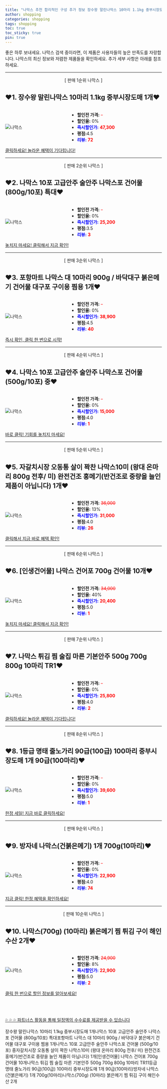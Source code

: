 ```yaml
---
title: "나막스 추천 합리적인 구성 추가 정보 장수왕 말린나막스 10마리 1.1kg 중부시장도매"
author: shopping
categories: shopping
tags: shopping
toc: true
toc_sticky: true
pin: true
---
```

좋은 하루 보내세요. 나막스 검색 중이라면, 이 제품은 사용자들의 높은 만족도를 자랑합니다. 나막스의 최신 정보와 저렴한 제품들을 확인하세요. 추가 세부 사항은 아래를 참조하세요.

---
<p class="toplist" style="margin: 0 auto; display: block; width: fit-content;">[ 판매 1순위 나막스 ]</p>

<h2><strong>❤️1. 장수왕 말린나막스 10마리 1.1kg 중부시장도매 1개❤️</strong></h2>

<div style="display: flex; align-items: center;">
    <div style="flex: 0.4;">
        <img src="https://thumbnail7.coupangcdn.com/thumbnails/remote/230x230ex/image/vendor_inventory/fc81/f12128fd4297dde63b2189c7f7e5a869a8b5a99f6152ce9b5d5ecac609e0.jpg" alt="나막스" style="max-width: 100%;">
    </div>
    <div style="flex: 0.6; margin-left: 10px;">
        <ul>
            <li><strong>할인전 가격:</strong> <del style="color: red;">-</del></li>
            <li><strong>할인율:</strong> 0%</li>
            <li><span style='color:blue'><strong>즉시할인가:</strong></span> <span style='color:red'><strong>47,300</strong></span></li>
            <li><strong>평점:</strong>4.5</li>
            <li><span style='color:blue'><strong>리뷰:</strong></span> <span style='color:red'><strong>72</strong></span></li>
        </ul>
    </div>
</div>
<div class="center">
    <a href="https://selin100587001.github.io?lptag=AF9450613&subid=githubio&pageKey=1338600386&traceid=V0-153&itemId=2365161651&vendorItemId=70361447145" class="myButton">
        클릭하세요! 놀라운 혜택이 기다립니다!
    </a>
</div>


---
<p class="toplist" style="margin: 0 auto; display: block; width: fit-content;">[ 판매 2순위 나막스 ]</p>

<h2><strong>❤️2. 나막스 10포 고급안주 술안주 나막스포 건어물 (800g/10포) 특대❤️</strong></h2>

<div style="display: flex; align-items: center;">
    <div style="flex: 0.4;">
        <img src="https://thumbnail7.coupangcdn.com/thumbnails/remote/230x230ex/image/vendor_inventory/3d7c/0cc65644acfc7769e2ed7828ac0f38cac2b2d2ec90df5e38fe513c6d665e.jpg" alt="나막스" style="max-width: 100%;">
    </div>
    <div style="flex: 0.6; margin-left: 10px;">
        <ul>
            <li><strong>할인전 가격:</strong> <del style="color: red;">-</del></li>
            <li><strong>할인율:</strong> 0%</li>
            <li><span style='color:blue'><strong>즉시할인가:</strong></span> <span style='color:red'><strong>25,200</strong></span></li>
            <li><strong>평점:</strong>3.5</li>
            <li><span style='color:blue'><strong>리뷰:</strong></span> <span style='color:red'><strong>3</strong></span></li>
        </ul>
    </div>
</div>
<div class="center">
    <a href="https://selin100587001.github.io?lptag=AF9450613&subid=githubio&pageKey=8065800362&traceid=V0-153&itemId=22683477745&vendorItemId=89719430094" class="myButton">
        놓치지 마세요! 클릭해서 지금 확인!
    </a>
</div>


---
<p class="toplist" style="margin: 0 auto; display: block; width: fit-content;">[ 판매 3순위 나막스 ]</p>

<h2><strong>❤️3. 포항마트 나막스 대 10마리 900g / 바닥대구 붉은메기 건어물 대구포 구이용 찜용 1개❤️</strong></h2>

<div style="display: flex; align-items: center;">
    <div style="flex: 0.4;">
        <img src="https://thumbnail9.coupangcdn.com/thumbnails/remote/230x230ex/image/vendor_inventory/41cb/fdec64da3fed03e1bcc468e00c884c30baaa1dc3c9fd4db547efa786b7db.jpg" alt="나막스" style="max-width: 100%;">
    </div>
    <div style="flex: 0.6; margin-left: 10px;">
        <ul>
            <li><strong>할인전 가격:</strong> <del style="color: red;">-</del></li>
            <li><strong>할인율:</strong> 0%</li>
            <li><span style='color:blue'><strong>즉시할인가:</strong></span> <span style='color:red'><strong>38,900</strong></span></li>
            <li><strong>평점:</strong>4.5</li>
            <li><span style='color:blue'><strong>리뷰:</strong></span> <span style='color:red'><strong>40</strong></span></li>
        </ul>
    </div>
</div>
<div class="center">
    <a href="https://selin100587001.github.io?lptag=AF9450613&subid=githubio&pageKey=1578755672&traceid=V0-153&itemId=2699404650&vendorItemId=70689786503" class="myButton">
        즉시 확인, 클릭 한 번으로 시작!
    </a>
</div>


---
<p class="toplist" style="margin: 0 auto; display: block; width: fit-content;">[ 판매 4순위 나막스 ]</p>

<h2><strong>❤️4. 나막스 10포 고급안주 술안주 나막스포 건어물 (500g/10포) 중❤️</strong></h2>

<div style="display: flex; align-items: center;">
    <div style="flex: 0.4;">
        <img src="https://thumbnail7.coupangcdn.com/thumbnails/remote/230x230ex/image/vendor_inventory/3d7c/0cc65644acfc7769e2ed7828ac0f38cac2b2d2ec90df5e38fe513c6d665e.jpg" alt="나막스" style="max-width: 100%;">
    </div>
    <div style="flex: 0.6; margin-left: 10px;">
        <ul>
            <li><strong>할인전 가격:</strong> <del style="color: red;">-</del></li>
            <li><strong>할인율:</strong> 0%</li>
            <li><span style='color:blue'><strong>즉시할인가:</strong></span> <span style='color:red'><strong>15,000</strong></span></li>
            <li><strong>평점:</strong>4.0</li>
            <li><span style='color:blue'><strong>리뷰:</strong></span> <span style='color:red'><strong>1</strong></span></li>
        </ul>
    </div>
</div>
<div class="center">
    <a href="https://selin100587001.github.io?lptag=AF9450613&subid=githubio&pageKey=8248597550&traceid=V0-153&itemId=22683477747&vendorItemId=89719430080" class="myButton">
        바로 클릭! 기회를 놓치지 마세요!
    </a>
</div>


---
<p class="toplist" style="margin: 0 auto; display: block; width: fit-content;">[ 판매 5순위 나막스 ]</p>

<h2><strong>❤️5. 자갈치시장 오동통 살이 꽉찬 나막스10미 (왕대 온마리 800g 전후/ 미) 완전건조 홍메기(반건조로 중량을 늘인 제품이 아닙니다) 1개❤️</strong></h2>

<div style="display: flex; align-items: center;">
    <div style="flex: 0.4;">
        <img src="https://thumbnail7.coupangcdn.com/thumbnails/remote/230x230ex/image/vendor_inventory/78e6/5e7a467d9c6e63fb3d87747fd06d9cc4472857b3b08f2c579828f604a315.png" alt="나막스" style="max-width: 100%;">
    </div>
    <div style="flex: 0.6; margin-left: 10px;">
        <ul>
            <li><strong>할인전 가격:</strong> <del style="color: red;">36,000</del></li>
            <li><strong>할인율:</strong> 13%</li>
            <li><span style='color:blue'><strong>즉시할인가:</strong></span> <span style='color:red'><strong>31,000</strong></span></li>
            <li><strong>평점:</strong>4.0</li>
            <li><span style='color:blue'><strong>리뷰:</strong></span> <span style='color:red'><strong>26</strong></span></li>
        </ul>
    </div>
</div>
<div class="center">
    <a href="https://selin100587001.github.io?lptag=AF9450613&subid=githubio&pageKey=1669941885&traceid=V0-153&itemId=2845271787&vendorItemId=85130082178" class="myButton">
        클릭해서 지금 바로 혜택 확인!
    </a>
</div>


---
<p class="toplist" style="margin: 0 auto; display: block; width: fit-content;">[ 판매 6순위 나막스 ]</p>

<h2><strong>❤️6. [인생건어물] 나막스 건어포 700g 건어물 10개❤️</strong></h2>

<div style="display: flex; align-items: center;">
    <div style="flex: 0.4;">
        <img src="https://thumbnail7.coupangcdn.com/thumbnails/remote/230x230ex/image/vendor_inventory/f422/44dbef9c0af2b15a7e8ae4c37b288cb29c41e777eada0e3012bd65256525.png" alt="나막스" style="max-width: 100%;">
    </div>
    <div style="flex: 0.6; margin-left: 10px;">
        <ul>
            <li><strong>할인전 가격:</strong> <del style="color: red;">34,000</del></li>
            <li><strong>할인율:</strong> 40%</li>
            <li><span style='color:blue'><strong>즉시할인가:</strong></span> <span style='color:red'><strong>20,400</strong></span></li>
            <li><strong>평점:</strong>5.0</li>
            <li><span style='color:blue'><strong>리뷰:</strong></span> <span style='color:red'><strong>1</strong></span></li>
        </ul>
    </div>
</div>
<div class="center">
    <a href="https://selin100587001.github.io?lptag=AF9450613&subid=githubio&pageKey=8158554934&traceid=V0-153&itemId=23251623030&vendorItemId=90284029323" class="myButton">
        놓치지 마세요! 클릭해서 지금 확인!
    </a>
</div>


---
<p class="toplist" style="margin: 0 auto; display: block; width: fit-content;">[ 판매 7순위 나막스 ]</p>

<h2><strong>❤️7. 나막스 튀김 찜 술집 마른 기본안주 500g 700g 800g 10마리 TR1❤️</strong></h2>

<div style="display: flex; align-items: center;">
    <div style="flex: 0.4;">
        <img src="https://thumbnail9.coupangcdn.com/thumbnails/remote/230x230ex/image/vendor_inventory/dba0/79a3a82cc67f3e7ba3fc6b23507c7a939530e7121d9ac2c2b5e60373a783.png" alt="나막스" style="max-width: 100%;">
    </div>
    <div style="flex: 0.6; margin-left: 10px;">
        <ul>
            <li><strong>할인전 가격:</strong> <del style="color: red;">-</del></li>
            <li><strong>할인율:</strong> 0%</li>
            <li><span style='color:blue'><strong>즉시할인가:</strong></span> <span style='color:red'><strong>25,800</strong></span></li>
            <li><strong>평점:</strong>4.0</li>
            <li><span style='color:blue'><strong>리뷰:</strong></span> <span style='color:red'><strong>2</strong></span></li>
        </ul>
    </div>
</div>
<div class="center">
    <a href="https://selin100587001.github.io?lptag=AF9450613&subid=githubio&pageKey=7223764826&traceid=V0-153&itemId=18312672643&vendorItemId=86555246702" class="myButton">
        클릭하세요! 놀라운 혜택이 기다립니다!
    </a>
</div>


---
<p class="toplist" style="margin: 0 auto; display: block; width: fit-content;">[ 판매 8순위 나막스 ]</p>

<h2><strong>❤️8. 1등급 명태 줄노가리 90급(100급) 100마리 중부시장도매 1개 90급(100마리)❤️</strong></h2>

<div style="display: flex; align-items: center;">
    <div style="flex: 0.4;">
        <img src="https://thumbnail10.coupangcdn.com/thumbnails/remote/230x230ex/image/vendor_inventory/8840/8870d6ea5c298fdd7c0e363f960ad93d02fbc3785e2e513b2e4fbf859afe.jpg" alt="나막스" style="max-width: 100%;">
    </div>
    <div style="flex: 0.6; margin-left: 10px;">
        <ul>
            <li><strong>할인전 가격:</strong> <del style="color: red;">-</del></li>
            <li><strong>할인율:</strong> 0%</li>
            <li><span style='color:blue'><strong>즉시할인가:</strong></span> <span style='color:red'><strong>39,600</strong></span></li>
            <li><strong>평점:</strong>5.0</li>
            <li><span style='color:blue'><strong>리뷰:</strong></span> <span style='color:red'><strong>1</strong></span></li>
        </ul>
    </div>
</div>
<div class="center">
    <a href="https://selin100587001.github.io?lptag=AF9450613&subid=githubio&pageKey=8190403682&traceid=V0-153&itemId=23437378822&vendorItemId=90464263936" class="myButton">
        한정 세일! 지금 바로 클릭하세요!
    </a>
</div>


---
<p class="toplist" style="margin: 0 auto; display: block; width: fit-content;">[ 판매 9순위 나막스 ]</p>

<h2><strong>❤️9. 방자네 나막스(건붉은메기) 1개 700g(10마리)❤️</strong></h2>

<div style="display: flex; align-items: center;">
    <div style="flex: 0.4;">
        <img src="https://thumbnail7.coupangcdn.com/thumbnails/remote/230x230ex/image/vendor_inventory/2e92/cbac01a22908fcad40db1550a5da6942ca5e348531fc2a83ccc562ac3f26.jpg" alt="나막스" style="max-width: 100%;">
    </div>
    <div style="flex: 0.6; margin-left: 10px;">
        <ul>
            <li><strong>할인전 가격:</strong> <del style="color: red;">-</del></li>
            <li><strong>할인율:</strong> 0%</li>
            <li><span style='color:blue'><strong>즉시할인가:</strong></span> <span style='color:red'><strong>22,900</strong></span></li>
            <li><strong>평점:</strong>4.0</li>
            <li><span style='color:blue'><strong>리뷰:</strong></span> <span style='color:red'><strong>74</strong></span></li>
        </ul>
    </div>
</div>
<div class="center">
    <a href="https://selin100587001.github.io?lptag=AF9450613&subid=githubio&pageKey=1138754794&traceid=V0-153&itemId=2109383507&vendorItemId=70108151259" class="myButton">
        지금 클릭! 한정 혜택을 확인하세요!
    </a>
</div>


---
<p class="toplist" style="margin: 0 auto; display: block; width: fit-content;">[ 판매 10순위 나막스 ]</p>

<h2><strong>❤️10. 나막스(700g) (10마리) 붉은메기 찜 튀김 구이 해인수산 2개❤️</strong></h2>

<div style="display: flex; align-items: center;">
    <div style="flex: 0.4;">
        <img src="https://thumbnail9.coupangcdn.com/thumbnails/remote/230x230ex/image/vendor_inventory/6b81/e38729739ab9aa47eb35b7cd71cd5ec66cc563b2367d86cf7cd4aa043a13.jpg" alt="나막스" style="max-width: 100%;">
    </div>
    <div style="flex: 0.6; margin-left: 10px;">
        <ul>
            <li><strong>할인전 가격:</strong> <del style="color: red;">24,900</del></li>
            <li><strong>할인율:</strong> 8%</li>
            <li><span style='color:blue'><strong>즉시할인가:</strong></span> <span style='color:red'><strong>22,900</strong></span></li>
            <li><strong>평점:</strong>5.0</li>
            <li><span style='color:blue'><strong>리뷰:</strong></span> <span style='color:red'><strong>2</strong></span></li>
        </ul>
    </div>
</div>
<div class="center">
    <a href="https://selin100587001.github.io?lptag=AF9450613&subid=githubio&pageKey=7191824273&traceid=V0-153&itemId=18160002899&vendorItemId=85309851245" class="myButton">
        클릭 한 번으로 할인 정보를 알아보세요!
    </a>
</div>

<br><br><br>[💦 💦 💦 파트너스 활동을 통해 일정액의 수수료를 제공받을 수 있습니다](https://link.coupang.com/a/bcpT2c)<br><br>장수왕 말린나막스 10마리 1.1kg 중부시장도매 1개나막스 10포 고급안주 술안주 나막스포 건어물 (800g/10포) 특대포항마트 나막스 대 10마리 900g / 바닥대구 붉은메기 건어물 대구포 구이용 찜용 1개나막스 10포 고급안주 술안주 나막스포 건어물 (500g/10포) 중자갈치시장 오동통 살이 꽉찬 나막스10미 (왕대 온마리 800g 전후/ 미) 완전건조 홍메기(반건조로 중량을 늘인 제품이 아닙니다) 1개[인생건어물] 나막스 건어포 700g 건어물 10개나막스 튀김 찜 술집 마른 기본안주 500g 700g 800g 10마리 TR11등급 명태 줄노가리 90급(100급) 100마리 중부시장도매 1개 90급(100마리)방자네 나막스(건붉은메기) 1개 700g(10마리)나막스(700g) (10마리) 붉은메기 찜 튀김 구이 해인수산 2개